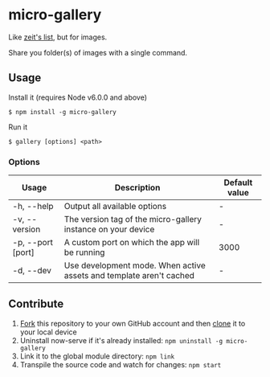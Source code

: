 # micro-gallery
Like [zeit's list](https://github.com/zeit/micro-list), but for images.

Share you folder(s) of images with a single command.

## Usage 
Install it (requires Node v6.0.0 and above)

```
$ npm install -g micro-gallery
```

Run it

```
$ gallery [options] <path>
```

### Options

| Usage                  | Description | Default value |
| ---------------------- | ----------- | ------------------ |
| -h, --help             | Output all available options | - |
| -v, --version          | The version tag of the micro-gallery instance on your device | - |
| -p, --port [port]      | A custom port on which the app will be running | 3000 |
| -d, --dev              | Use development mode. When active assets and template aren't cached | - |

## Contribute

1. [Fork](https://help.github.com/articles/fork-a-repo/) this repository to your own GitHub account and then [clone](https://help.github.com/articles/cloning-a-repository/) it to your local device
2. Uninstall now-serve if it's already installed: `npm uninstall -g micro-gallery`
3. Link it to the global module directory: `npm link`
4. Transpile the source code and watch for changes: `npm start`
